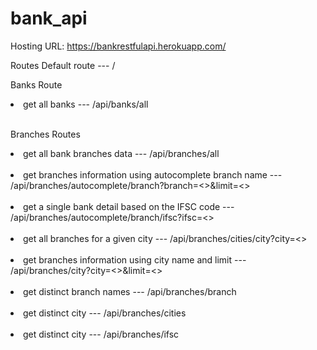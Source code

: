 # bank_api

Hosting URL: https://bankrestfulapi.herokuapp.com/

Routes
Default route --- /<br>

Banks Route<br>
<li>get all banks --- /api/banks/all </li> <br>

Branches Routes<br>
<li>get all bank branches data --- /api/branches/all </li> <br>
<li>get branches information using autocomplete branch name --- /api/branches/autocomplete/branch?branch=<>&limit=<> </li> <br>
<li>get a single bank detail based on the IFSC code --- /api/branches/autocomplete/branch/ifsc?ifsc=<> </li> <br>
<li>get all branches for a given city --- /api/branches/cities/city?city=<> </li> <br>
<li>get branches information using city name and limit --- /api/branches/city?city=<>&limit=<> </li> <br>
<li>get distinct branch names --- /api/branches/branch </li> <br>
<li>get distinct city --- /api/branches/cities </li> <br>
<li>get distinct city --- /api/branches/ifsc </li> <br>
